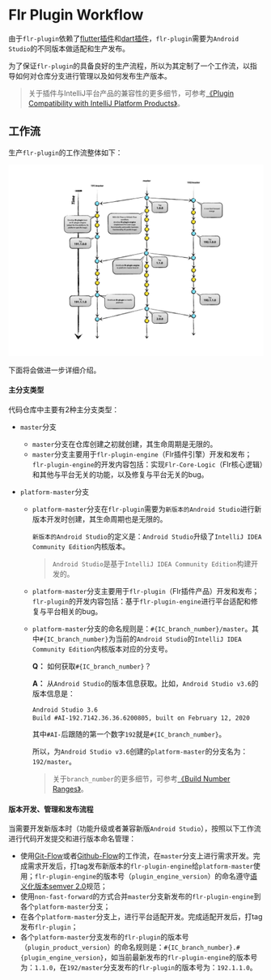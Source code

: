# Flr Plugin Workflow

由于`flr-plugin`依赖了[flutter插件](https://plugins.jetbrains.com/plugin/9212-flutter)和[dart插件](https://plugins.jetbrains.com/plugin/6351-dart)，`flr-plugin`需要为`Android Studio`的不同版本做适配和生产发布。

为了保证`flr-plugin`的具备良好的生产流程，所以为其定制了一个工作流，以指导如何对仓库分支进行管理以及如何发布生产版本。

> 关于插件与IntelliJ平台产品的兼容性的更多细节，可参考[《Plugin Compatibility with IntelliJ Platform Products》](https://www.jetbrains.org/intellij/sdk/docs/basics/getting_started/plugin_compatibility.html)。

## 工作流

生产`flr-plugin`的工作流整体如下：

![flr-plugin-workflow-model.pdf](assets/flr-plugin-workflow-model.jpg)

下面将会做进一步详细介绍。

#### 主分支类型

代码仓库中主要有2种主分支类型：

- `master`分支

   - `master`分支在仓库创建之初就创建，其生命周期是无限的。
   - `master`分支主要用于`flr-plugin-engine`（Flr插件引擎）开发和发布；`flr-plugin-engine`的开发内容包括：实现`Flr-Core-Logic`（Flr核心逻辑）和其他与平台无关的功能，以及修复与平台无关的bug。

- `platform-master`分支

   - `platform-master`分支在`flr-plugin`需要为`新版本的Android Studio`进行新版本开发时创建，其生命周期也是无限的。

      `新版本的Android Studio`的定义是：`Android Studio`升级了`IntelliJ IDEA Community Edition`内核版本。

      > `Android Studio`是基于`IntelliJ IDEA Community Edition`构建开发的。

   - `platform-master`分支主要用于`flr-plugin`（Flr插件产品）开发和发布；`flr-plugin`的开发内容包括：基于`flr-plugin-engine`进行平台适配和修复与平台相关的bug。

   - `platform-master`分支的命名规则是：`#{IC_branch_number}/master`。其中`#{IC_branch_number}`为当前的`Android Studio`的`IntelliJ IDEA Community Edition`内核版本对应的分支号。

      **Q：** 如何获取`#{IC_branch_number}`？

      **A：** 从`Android Studio`的版本信息获取。比如，`Android Studio v3.6`的版本信息是：

      ```
      Android Studio 3.6
      Build #AI-192.7142.36.36.6200805, built on February 12, 2020
      ```

      其中`#AI-`后跟随的第一个数字`192`就是`#{IC_branch_number}`。

      所以，为`Android Studio v3.6`创建的`platform-master`的分支名为：`192/master`。

      > 关于`branch_number`的更多细节，可参考[《Build Number Ranges》](https://www.jetbrains.org/intellij/sdk/docs/basics/getting_started/build_number_ranges.html)。

#### 版本开发、管理和发布流程

当需要开发新版本时（功能升级或者兼容新版`Android Studio`），按照以下工作流进行代码开发提交和进行版本命名管理：

- 使用[Git-Flow](https://nvie.com/posts/a-successful-git-branching-model/)或者[Github-Flow](https://guides.github.com/introduction/flow/)的工作流，在`master`分支上进行需求开发。完成需求开发后，打tag发布新版本的`flr-plugin-engine`给`platform-master`使用；`flr-plugin-engine`的版本号（`plugin_engine_version`）的命名遵守[语义化版本semver 2.0](http://semver.org/)规范；
- 使用`non-fast-forward`的方式合并`master`分支新发布的`flr-plugin-engine`到各个`platform-master`分支；
- 在各个`platform-master`分支上，进行平台适配开发。完成适配开发后，打tag发布`flr-plugin`；
- 各个`platform-master`分支发布的`flr-plugin`的版本号（`plugin_product_version`）的命名规则是：`#{IC_branch_number}.#{plugin_engine_version}`，如当前最新发布的`flr-plugin-engine`的版本号为：`1.1.0`，在`192/master`分支发布的`flr-plugin`的版本号为：`192.1.1.0`。

